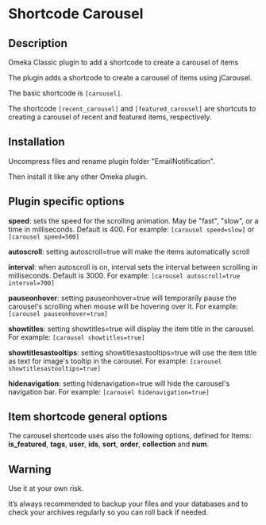# Shortcode Carousel

## Description
Omeka Classic plugin to add a shortcode to create a carousel of items

The plugin adds a shortcode to create a carousel of items using jCarousel.

The basic shortcode is `[carousel]`.

The shortcode `[recent_carousel]` and `[featured_carousel]` are shortcuts to creating a carousel of recent and featured items, respectively.

## Installation
Uncompress files and rename plugin folder "EmailNotification".

Then install it like any other Omeka plugin.

## Plugin specific options
**speed**: sets the speed for the scrolling animation. May be "fast", "slow", or a time in milliseconds. Default is 400. For example: `[carousel speed=slow]` or `[carousel speed=500]`

**autoscroll**: setting autoscroll=true will make the items automatically scroll

**interval**: when autoscroll is on, interval sets the interval between scrolling in milliseconds. Default is 3000. For example: `[carousel autoscroll=true interval=700]`

**pauseonhover**: setting pauseonhover=true will temporarily pause the carousel's scrolling when mouse will be hovering over it. For example: `[carousel pauseonhover=true]`

**showtitles**: setting showtitles=true will display the item title in the carousel. For example: `[carousel showtitles=true]`

**showtitlesastooltips**: setting showtitlesastooltips=true will use the item title as text for image's tooltip in the carousel. For example: `[carousel showtitlesastooltips=true]`

**hidenavigation**: setting hidenavigation=true will hide the carousel's navigation bar. For example: `[carousel hidenavigation=true]`

## Item shortcode general options
The carousel shortcode uses also the following options, defined for Items: **is_featured**, **tags**, **user**, **ids**, **sort**, **order**, **collection** and **num**.

## Warning
Use it at your own risk.

It’s always recommended to backup your files and your databases and to check your archives regularly so you can roll back if needed.
